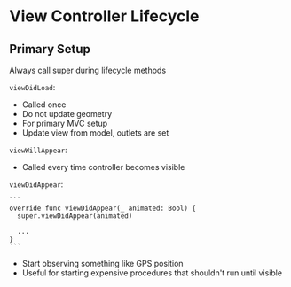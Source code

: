 # View Controller Lifecycle

## Primary Setup

Always call super during lifecycle methods

`viewDidLoad`:
  - Called once
  - Do not update geometry
  - For primary MVC setup
  - Update view from model, outlets are set

`viewWillAppear`:
  - Called every time controller becomes visible

`viewDidAppear`:

    ```
    override func viewDidAppear(_ animated: Bool) {
      super.viewDidAppear(animated)

      ...
    }
    ```

  - Start observing something like GPS position
  - Useful for starting expensive procedures that shouldn't run until visible


